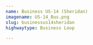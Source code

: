 ```yaml
---
name: Business US-14 (Sheridan)
imagename: US-14_Bus.png
slug: businessus14sheridan
highwaytype: Business Loop

---
```

